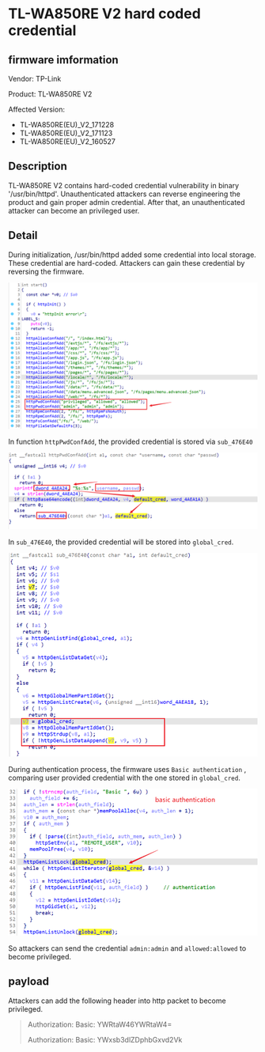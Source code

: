 # TL-WA850RE V2 hard coded credential

## firmware imformation

Vendor: TP-Link

Product: TL-WA850RE V2

Affected Version: 

- TL-WA850RE(EU)_V2_171228
- TL-WA850RE(EU)_V2_171123
- TL-WA850RE(EU)_V2_160527

## Description

TL-WA850RE V2 contains hard-coded credential vulnerability in binary '/usr/bin/httpd'. Unauthenticated attackers can reverse engineering the product and gain proper admin credential. After that, an unauthenticated attacker can become an privileged user.

## Detail

During initialization, /usr/bin/httpd added some credential into local storage. These credential are hard-coded. Attackers can gain these credential by reversing the firmware.

![image-20250203142244820](./images/image-20250203142244820.png)

In function `httpPwdConfAdd`, the provided credential is stored via `sub_476E40`

![image-20250207114945807](./images/image-20250207114945807.png)

In `sub_476E40`, the provided credential will be stored into `global_cred`.

![image-20250207114436186](./images/image-20250207114436186.png)

During authentication process, the firmware uses `Basic authentication` , comparing user provided credential with the one stored in `global_cred`. 

![image-20250207114621132](./images/image-20250207114621132.png)

So attackers can send the credential `admin:admin` and `allowed:allowed` to become privileged. 

## payload

Attackers can add the following header into http packet to become privileged.

> Authorization: Basic: YWRtaW46YWRtaW4=
>
> Authorization: Basic: YWxsb3dlZDphbGxvd2Vk
